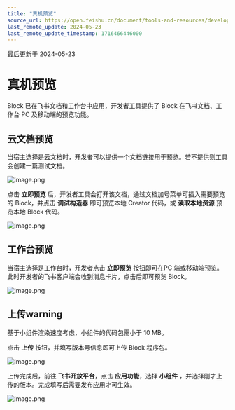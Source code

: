 ```yaml
---
title: "真机预览"
source_url: https://open.feishu.cn/document/tools-and-resources/development-tools/development-of-block/real-machine-preview
last_remote_update: 2024-05-23
last_remote_update_timestamp: 1716466446000
---
```

最后更新于 2024-05-23

# 真机预览

Block 已在飞书文档和工作台中应用，开发者工具提供了 Block 在飞书文档、工作台 PC 及移动端的预览功能。

## 云文档预览

当宿主选择是云文档时，开发者可以提供一个文档链接用于预览。若不提供则工具会创建一篇测试文档。

![image.png](https://sf3-cn.feishucdn.com/obj/open-platform-opendoc/435f3e4ad83152bf9df90229b1fa55ad_UZROdvLxI5.png?height=764&lazyload=true&maxWidth=380&width=886)

点击 **立即预览** 后，开发者工具会打开该文档，通过文档加号菜单可插入需要预览的 Block，并点击 **调试构造器** 即可预览本地 Creator 代码，或 **读取本地资源** 预览本地 Block 代码。

![image.png](https://sf3-cn.feishucdn.com/obj/open-platform-opendoc/324e4790154c8a78145afccb03c9d342_csLJPYShQz.png?height=1226&lazyload=true&maxWidth=480&width=1640)

## 工作台预览

当宿主选择是工作台时，开发者点击 **立即预览** 按钮即可在PC 端或移动端预览。此时开发者的飞书客户端会收到消息卡片，点击后即可预览 Block。

![image.png](https://sf3-cn.feishucdn.com/obj/open-platform-opendoc/e664e640cf0c1748283fa082f86fd34c_Xu5gjxwqlm.png?height=440&lazyload=true&maxWidth=380&width=932)

## 上传warning
基于小组件渲染速度考虑，小组件的代码包需小于 10 MB。

点击 **上传** 按钮，并填写版本号信息即可上传 Block 程序包。

![image.png](https://sf3-cn.feishucdn.com/obj/open-platform-opendoc/f6102d868385aebd909e210230ad039d_bxsAkJMMxP.png?height=1480&lazyload=true&maxWidth=380&width=972)

上传完成后，前往 **飞书开放平台**，点击 **应用功能**，选择 **小组件** ，并选择刚才上传的版本。完成填写后需要发布应用才可生效。

![image.png](https://sf3-cn.feishucdn.com/obj/open-platform-opendoc/f7330b6dfbcdb52b095ce3b7188f6cc2_tZZyoKH1yq.png?height=1285&lazyload=true&maxWidth=580&width=1640)
